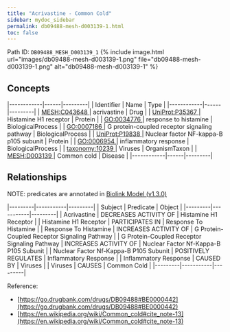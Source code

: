 ```yaml
---
title: "Acrivastine - Common Cold"
sidebar: mydoc_sidebar
permalink: db09488-mesh-d003139-1.html
toc: false 
---
```



Path ID: `DB09488_MESH_D003139_1`
{% include image.html url="images/db09488-mesh-d003139-1.png" file="db09488-mesh-d003139-1.png" alt="db09488-mesh-d003139-1" %}

## Concepts

|------------|------|---------|
| Identifier | Name | Type    |
|------------|------|---------|
| <a href="https://identifiers.org/MESH:C043648">MESH:C043648 </a> | acrivastine | Drug |
| <a href="https://identifiers.org/UniProt:P35367">UniProt:P35367 </a> | Histamine H1 receptor | Protein |
| <a href="https://identifiers.org/GO:0034776">GO:0034776 </a> | response to histamine | BiologicalProcess |
| <a href="https://identifiers.org/GO:0007186">GO:0007186 </a> | G protein-coupled receptor signaling pathway | BiologicalProcess |
| <a href="https://identifiers.org/UniProt:P19838">UniProt:P19838 </a> | Nuclear factor NF-kappa-B p105 subunit | Protein |
| <a href="https://identifiers.org/GO:0006954">GO:0006954 </a> | inflammatory response | BiologicalProcess |
| <a href="https://identifiers.org/taxonomy:10239">taxonomy:10239 </a> | Viruses | OrganismTaxon |
| <a href="https://identifiers.org/MESH:D003139">MESH:D003139 </a> | Common cold | Disease |
|------------|------|---------|

## Relationships


NOTE: predicates are annotated in <a href="https://github.com/biolink/biolink-model/releases/tag/v1.3.0">Biolink Model (v1.3.0)</a>

|---------|-----------|---------|
| Subject | Predicate | Object  |
|---------|-----------|---------|
| Acrivastine | DECREASES ACTIVITY OF | Histamine H1 Receptor |
| Histamine H1 Receptor | PARTICIPATES IN | Response To Histamine |
| Response To Histamine | INCREASES ACTIVITY OF | G Protein-Coupled Receptor Signaling Pathway |
| G Protein-Coupled Receptor Signaling Pathway | INCREASES ACTIVITY OF | Nuclear Factor Nf-Kappa-B P105 Subunit |
| Nuclear Factor Nf-Kappa-B P105 Subunit | POSITIVELY REGULATES | Inflammatory Response |
| Inflammatory Response | CAUSED BY | Viruses |
| Viruses | CAUSES | Common Cold |
|---------|-----------|---------|

Reference: 
  - [https://go.drugbank.com/drugs/DB09488#BE0000442](https://go.drugbank.com/drugs/DB09488#BE0000442)
  - [https://en.wikipedia.org/wiki/Common_cold#cite_note-13](https://en.wikipedia.org/wiki/Common_cold#cite_note-13)
